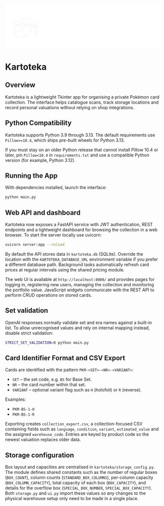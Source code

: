 ![Kartoteka banner](banner22.png)
# Kartoteka

## Overview
Kartoteka is a lightweight Tkinter app for organising a private Pokémon card collection. The interface helps catalogue scans,
track storage locations and record personal valuations without relying on shop integrations.

## Python Compatibility
Kartoteka supports Python 3.9 through 3.13. The default requirements use `Pillow>=10.4`, which ships pre-built wheels for Python 3.13.

If you must stay on an older Python release that cannot install Pillow 10.4 or later, pin `Pillow<10.4` in `requirements.txt` and use a compatible Python version (for example, Python 3.12).

## Running the App
With dependencies installed, launch the interface:

```bash
python main.py
```

## Web API and dashboard

Kartoteka now exposes a FastAPI service with JWT authentication, REST
endpoints and a lightweight dashboard for browsing the collection in a web
browser.  To start the server locally use uvicorn:

```bash
uvicorn server:app --reload
```

By default the API stores data in `kartoteka.db` (SQLite).  Override the
location with the `KARTOTEKA_DATABASE_URL` environment variable if you prefer
a different database path.  Background tasks automatically refresh card prices
at regular intervals using the shared pricing module.

The web UI is available at `http://localhost:8000/` and provides pages for
logging in, registering new users, managing the collection and monitoring the
portfolio value.  JavaScript widgets communicate with the REST API to perform
CRUD operations on stored cards.

## Set validation

OpenAI responses normally validate set and era names against a built-in list.
To allow unrecognised values and rely on internal mapping instead, disable
strict validation:

```bash
STRICT_SET_VALIDATION=0 python main.py
```


## Card Identifier Format and CSV Export
Cards are identified with the pattern `PKM-<SET>-<NR>-<VARIANT>`:

* `SET` – the set code, e.g. `BS` for Base Set.
* `NR` – the card number within that set.
* `VARIANT` – optional variant flag such as `H` (holofoil) or `R` (reverse).

Examples:

* `PKM-BS-1-H`
* `PKM-BS-1-R`

Exporting creates `collection_export.csv`, a collection-focused CSV containing fields such as `language`, `condition`,
`variant`, `estimated_value` and the assigned `warehouse_code`. Entries are keyed by product code so the newest valuation
replaces older data.

## Storage configuration

Box layout and capacities are centralised in `kartoteka/storage_config.py`.
The module defines shared constants such as the number of regular boxes
(`BOX_COUNT`), column counts (`STANDARD_BOX_COLUMNS`), per-column capacity
(`BOX_COLUMN_CAPACITY`), total capacity of each box (`BOX_CAPACITY`), and
details for the overflow box (`SPECIAL_BOX_NUMBER`, `SPECIAL_BOX_CAPACITY`).
Both `storage.py` and `ui.py` import these values so any changes to the
physical warehouse setup only need to be made in a single place.
